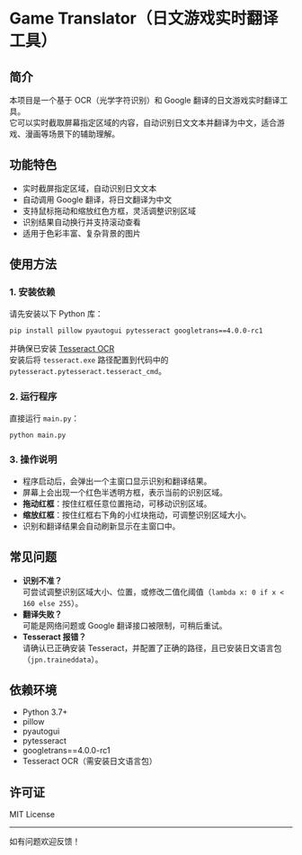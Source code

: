 # Game Translator（日文游戏实时翻译工具）

## 简介

本项目是一个基于 OCR（光学字符识别）和 Google 翻译的日文游戏实时翻译工具。  
它可以实时截取屏幕指定区域的内容，自动识别日文文本并翻译为中文，适合游戏、漫画等场景下的辅助理解。

## 功能特色

- 实时截屏指定区域，自动识别日文文本
- 自动调用 Google 翻译，将日文翻译为中文
- 支持鼠标拖动和缩放红色方框，灵活调整识别区域
- 识别结果自动换行并支持滚动查看
- 适用于色彩丰富、复杂背景的图片

## 使用方法

### 1. 安装依赖

请先安装以下 Python 库：

```sh
pip install pillow pyautogui pytesseract googletrans==4.0.0-rc1
```

并确保已安装 [Tesseract OCR](https://github.com/tesseract-ocr/tesseract)  
安装后将 `tesseract.exe` 路径配置到代码中的 `pytesseract.pytesseract.tesseract_cmd`。

### 2. 运行程序

直接运行 `main.py`：

```sh
python main.py
```

### 3. 操作说明

- 程序启动后，会弹出一个主窗口显示识别和翻译结果。
- 屏幕上会出现一个红色半透明方框，表示当前的识别区域。
- **拖动红框**：按住红框任意位置拖动，可移动识别区域。
- **缩放红框**：按住红框右下角的小红块拖动，可调整识别区域大小。
- 识别和翻译结果会自动刷新显示在主窗口中。

## 常见问题

- **识别不准？**  
  可尝试调整识别区域大小、位置，或修改二值化阈值（`lambda x: 0 if x < 160 else 255`）。
- **翻译失败？**  
  可能是网络问题或 Google 翻译接口被限制，可稍后重试。
- **Tesseract 报错？**  
  请确认已正确安装 Tesseract，并配置了正确的路径，且已安装日文语言包（`jpn.traineddata`）。

## 依赖环境

- Python 3.7+
- pillow
- pyautogui
- pytesseract
- googletrans==4.0.0-rc1
- Tesseract OCR（需安装日文语言包）

## 许可证

MIT License

---

如有问题欢迎反馈！